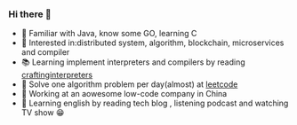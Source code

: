 ### Hi there 👋

<!--
**MilkyGreen/MilkyGreen** is a ✨ _special_ ✨ repository because its `README.md` (this file) appears on your GitHub profile.

Here are some ideas to get you started:

- 🔭 I’m currently working on ...
- 🌱 I’m currently learning ...
- 👯 I’m looking to collaborate on ...
- 🤔 I’m looking for help with ...
- 💬 Ask me about ...
- 📫 How to reach me: ...
- 😄 Pronouns: ...
- ⚡ Fun fact: ...
-->

- 🔭 Familiar with Java, know some GO, learning C
- 🌱 Interested in:distributed system, algorithm, blockchain, microservices and compiler
- 📚 Learning implement interpreters and compilers by reading [craftinginterpreters](http://craftinginterpreters.com)
- 💬 Solve one algorithm problem per day(almost) at [leetcode](https://leetcode-cn.com/u/milkygreen/)
- 👷 Working at an aowesome low-code company in China
- 👀 Learning english by reading tech blog , listening podcast and watching TV show 😁

